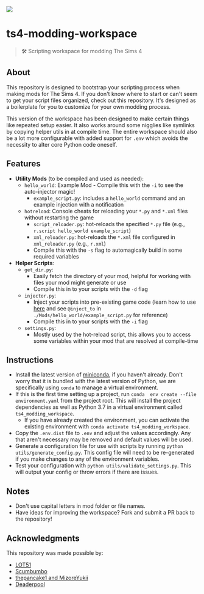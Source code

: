 ![](https://user-images.githubusercontent.com/7295363/160976635-1ca3a6ce-43b6-47c2-98e3-71d0fcb8e11f.png)

# ts4-modding-workspace

> :hammer_and_wrench: Scripting workspace for modding The Sims 4

## About
This repository is designed to bootstrap your scripting process when making mods for The Sims 4. If you don't know where
to start or can't seem to get your script files organized, check out this repository. It's designed as a boilerplate for
you to customize for your own modding process.

This version of the workspace has been designed to make certain things like repeated setup easier. It also works around
some nigglies like symlinks by copying helper utils in at compile time. The entire workspace should also be a lot more
configurable with added support for `.env` which avoids the necessity to alter core Python code oneself. 

## Features

- **Utility Mods** (to be compiled and used as needed):
  - `hello_world`: Example Mod - Compile this with the `-i` to see the auto-injector magic!
    - `example_script.py`: includes a `hello_world` command and an example injection with a notification
  - `hotreload`: Console cheats for reloading your `*.py` and `*.xml` files without restarting the game
    - `script_reloader.py`: hot-reloads the specified `*.py` file (e.g., `r.script hello_world example_script`)
    - `xml_reloader.py`: hot-reloads the `*.xml` file configured in `xml_reloader.py` (e.g., `r.xml`)
    - Compile this with the `-s` flag to automagically build in some required variables
- **Helper Scripts**:
  - `get_dir.py`:
    - Easily fetch the directory of your mod, helpful for working with files your mod might generate or use
    - Compile this in to your scripts with the `-d` flag
  - `injector.py`:
    - Inject your scripts into pre-existing game code (learn how to use [here](https://modthesims.info/showthread.php?p=4751246#post4751246) and see `@inject_to` in `./Mods/hello_world/example_script.py` for reference)
    - Compile this in to your scripts with the `-i` flag
  - `settings.py`:
    - Mostly used by the hot-reload script, this allows you to access some variables within your mod that are resolved
      at compile-time

## Instructions

- Install the latest version of [miniconda](https://docs.conda.io/en/latest/miniconda.html#latest-miniconda-installer-links),
  if you haven't already. Don't worry that it is bundled with the latest version of Python, we are specifically using `conda`
  to manage a virtual environment.
- If this is the first time setting up a project, run `conda  env create --file environment.yaml` from the project root.
  This will install the project dependencies as well as Python 3.7 in a virtual environment called `ts4_modding_workspace`.
  - If you have already created the environment, you can activate the existing environment with `conda activate ts4_modding_workspace`.
- Copy the `.env.dist` file to `.env` and adjust the values accordingly. Any that aren't necessary may be removed and
  default values will be used.
- Generate a configuration file for use with scripts by running `python utils/generate_config.py`. This config file
  will need to be re-generated if you make changes to any of the environment variables.
- Test your configuration with `python utils/validate_settings.py`. This will output your config or throw errors if
  there are issues.

## Notes

- Don't use capital letters in mod folder or file names.
- Have ideas for improving the workspace? Fork and submit a PR back to the repository!

## Acknowledgments

This repository was made possible by:

- [LOT51](https://lot51.cc/)
- [Scumbumbo](https://scumbumbomods.com/)
- [thepancake1 and MizoreYukii](https://www.patreon.com/pancakemizore)
- [Deaderpool](https://deaderpool-mccc.com/)
